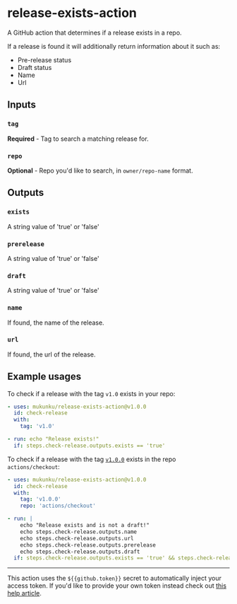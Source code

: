 # release-exists-action
A GitHub action that determines if a release exists in a repo.

If a release is found it will additionally return information about it such as:
* Pre-release status
* Draft status
* Name
* Url

## Inputs

### `tag` 

**Required** - Tag to search a matching release for.

### `repo`

**Optional** - Repo you'd like to search, in `owner/repo-name` format.

## Outputs

### `exists`

A string value of 'true' or 'false'

### `prerelease`

A string value of 'true' or 'false'

### `draft`

A string value of 'true' or 'false'

### `name`

If found, the name of the release.

### `url`

If found, the url of the release.

## Example usages

To check if a release with the tag `v1.0` exists in your repo:
```yaml
- uses: mukunku/release-exists-action@v1.0.0
  id: check-release
  with: 
    tag: 'v1.0'

- run: echo "Release exists!"
  if: steps.check-release.outputs.exists == 'true' 
```

To check if a release with the tag [`v1.0.0`](https://github.com/actions/checkout/releases/tag/v1.0.0) exists in the repo `actions/checkout`:
```yaml
- uses: mukunku/release-exists-action@v1.0.0
  id: check-release
  with: 
    tag: 'v1.0.0'
    repo: 'actions/checkout'

- run: | 
    echo "Release exists and is not a draft!"
    echo steps.check-release.outputs.name 
    echo steps.check-release.outputs.url
    echo steps.check-release.outputs.prerelease
    echo steps.check-release.outputs.draft
  if: steps.check-release.outputs.exists == 'true' && steps.check-release.outputs.draft == 'false'
```

<hr>

This action uses the `${{github.token}}` secret to automatically inject your access token. If you'd like to provide your own token instead check out [this help article](https://github.com/mukunku/release-exists-action/wiki/Setting-the-GITHUB_TOKEN-explicitly).
